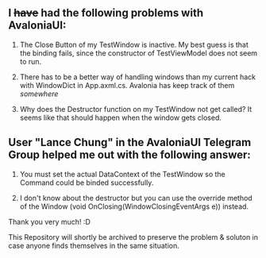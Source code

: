 ## I ~~have~~ had the following problems with AvaloniaUI:

1. The Close Button of my TestWindow is inactive. My best guess is that the binding fails, since the constructor of TestViewModel does not seem to run.

2. There has to be a better way of handling windows than my current hack with WindowDict in App.axml.cs. Avalonia has keep track of them *somewhere*

3. Why does the Destructor function on my TestWindow not get called? It seems like that should happen when the window gets closed.

## User "Lance Chung" in the AvaloniaUI Telegram Group helped me out with the following answer:

1. You must set the actual DataContext of the TestWindow so the Command could be binded successfully.

3. I don't know about the destructor but you can use the override method of the Window (void OnClosing(WindowClosingEventArgs e)) instead.

Thank you very much! :D


This Repository will shortly be archived to preserve the problem & soluton in case anyone finds themselves in the same situation.
